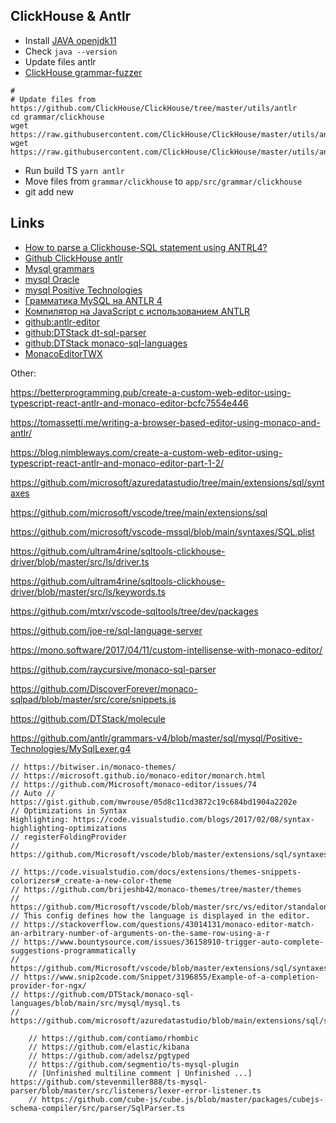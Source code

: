 ## ClickHouse & Antlr

* Install [JAVA openjdk11](https://adoptopenjdk.net/archive.html?variant=openjdk11&jvmVariant=hotspot)
* Check `java --version`
* Update files antlr
* [ClickHouse grammar-fuzzer](https://github.com/ClickHouse/ClickHouse/tree/master/utils/grammar-fuzzer)

```shell
# 
# Update files from https://github.com/ClickHouse/ClickHouse/tree/master/utils/antlr
cd grammar/clickhouse
wget https://raw.githubusercontent.com/ClickHouse/ClickHouse/master/utils/antlr/ClickHouseLexer.g4
wget https://raw.githubusercontent.com/ClickHouse/ClickHouse/master/utils/antlr/ClickHouseParser.g4
```

* Run build TS `yarn antlr`
* Move files from `grammar/clickhouse` to `app/src/grammar/clickhouse`
* git add new

## Links

* [How to parse a Clickhouse-SQL statement using ANTRL4?](https://stackoverflow.com/questions/68687065/how-to-parse-a-clickhouse-sql-statement-using-antrl4)
* [Github ClickHouse antlr](https://github.com/ClickHouse/ClickHouse/tree/master/utils/antlr)
* [Mysql grammars](https://github.com/mysql/mysql-workbench/tree/8.0/library/parsers/grammars)
* [mysql Oracle](https://github.com/antlr/grammars-v4/tree/master/sql/mysql/Oracle)
* [mysql Positive Technologies](https://github.com/antlr/grammars-v4/tree/master/sql/mysql/Positive-Technologies)
* [Грамматика MySQL на ANTLR 4](https://habr.com/ru/company/pt/blog/339336/)
* [Компилятор на JavaScript с использованием ANTLR](https://habr.com/ru/post/351906/)
* [github:antlr-editor](https://github.com/NicoLaval/antlr-editor)
* [github:DTStack dt-sql-parser](https://github.com/DTStack/dt-sql-parser#readme)
* [github:DTStack monaco-sql-languages](https://github.com/DTStack/monaco-sql-languages)
* [MonacoEditorTWX](https://github.com/ptc-iot-sharing/MonacoEditorTWX)

Other:

https://betterprogramming.pub/create-a-custom-web-editor-using-typescript-react-antlr-and-monaco-editor-bcfc7554e446

https://tomassetti.me/writing-a-browser-based-editor-using-monaco-and-antlr/

https://blog.nimbleways.com/create-a-custom-web-editor-using-typescript-react-antlr-and-monaco-editor-part-1-2/

https://github.com/microsoft/azuredatastudio/tree/main/extensions/sql/syntaxes

https://github.com/microsoft/vscode/tree/main/extensions/sql

https://github.com/microsoft/vscode-mssql/blob/main/syntaxes/SQL.plist

https://github.com/ultram4rine/sqltools-clickhouse-driver/blob/master/src/ls/driver.ts

https://github.com/ultram4rine/sqltools-clickhouse-driver/blob/master/src/ls/keywords.ts

https://github.com/mtxr/vscode-sqltools/tree/dev/packages

https://github.com/joe-re/sql-language-server

https://mono.software/2017/04/11/custom-intellisense-with-monaco-editor/

https://github.com/raycursive/monaco-sql-parser

https://github.com/DiscoverForever/monaco-sqlpad/blob/master/src/core/snippets.js

https://github.com/DTStack/molecule

https://github.com/antlr/grammars-v4/blob/master/sql/mysql/Positive-Technologies/MySqlLexer.g4

```
// https://bitwiser.in/monaco-themes/
// https://microsoft.github.io/monaco-editor/monarch.html
// https://github.com/Microsoft/monaco-editor/issues/74
// Auto // https://gist.github.com/mwrouse/05d8c11cd3872c19c684bd1904a2202e
// Optimizations in Syntax
Highlighting: https://code.visualstudio.com/blogs/2017/02/08/syntax-highlighting-optimizations
// registerFoldingProvider
// https://github.com/Microsoft/vscode/blob/master/extensions/sql/syntaxes/sql.tmLanguage.json

// https://code.visualstudio.com/docs/extensions/themes-snippets-colorizers#_create-a-new-color-theme
// https://github.com/brijeshb42/monaco-themes/tree/master/themes
// https://github.com/Microsoft/vscode/blob/master/src/vs/editor/standalone/common/themes.ts#L13
// This config defines how the language is displayed in the editor.
// https://stackoverflow.com/questions/43014131/monaco-editor-match-an-arbitrary-number-of-arguments-on-the-same-row-using-a-r
// https://www.bountysource.com/issues/36158910-trigger-auto-complete-suggestions-programmatically
// https://github.com/Microsoft/vscode/blob/master/extensions/sql/syntaxes/sql.tmLanguage.json
// https://www.snip2code.com/Snippet/3196855/Example-of-a-completion-provider-for-ngx/
// https://github.com/DTStack/monaco-sql-languages/blob/main/src/mysql/mysql.ts
// https://github.com/microsoft/azuredatastudio/blob/main/extensions/sql/syntaxes/sql.tmLanguage.json

    // https://github.com/contiamo/rhombic
    // https://github.com/elastic/kibana
    // https://github.com/adelsz/pgtyped
    // https://github.com/segmentio/ts-mysql-plugin
    // [Unfinished multiline comment | Unfinished ...] https://github.com/stevenmiller888/ts-mysql-parser/blob/master/src/listeners/lexer-error-listener.ts
    // https://github.com/cube-js/cube.js/blob/master/packages/cubejs-schema-compiler/src/parser/SqlParser.ts

```